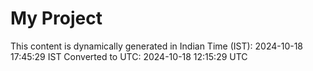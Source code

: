 # My Project

This content is dynamically generated in Indian Time (IST): 2024-10-18 17:45:29 IST
Converted to UTC: 2024-10-18 12:15:29 UTC
